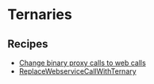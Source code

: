 # Ternaries

## Recipes

* [Change binary proxy calls to web calls](./binaryproxytowebternaryandclass.md)
* [ReplaceWebserviceCallWithTernary](./replacewebservicecallwithternary.md)


